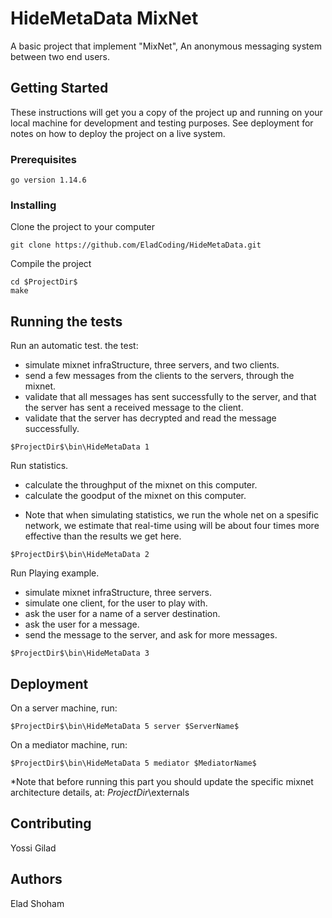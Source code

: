 # HideMetaData MixNet

A basic project that implement "MixNet", An anonymous messaging system between two end users.

## Getting Started

These instructions will get you a copy of the project up and running on your local machine for development and testing purposes. See deployment for notes on how to deploy the project on a live system.

### Prerequisites

```
go version 1.14.6
```

### Installing

Clone the project to your computer

```
git clone https://github.com/EladCoding/HideMetaData.git
```

Compile the project

```
cd $ProjectDir$
make
```

## Running the tests

Run an automatic test. the test:
- simulate mixnet infraStructure, three servers, and two clients.
- send a few messages from the clients to the servers, through the mixnet.
- validate that all messages has sent successfully to the server, and that the server has sent a received message to the client.
- validate that the server has decrypted and read the message successfully.

```
$ProjectDir$\bin\HideMetaData 1
```

Run statistics.
- calculate the throughput of the mixnet on this computer.
- calculate the goodput of the mixnet on this computer.
* Note that when simulating statistics, we run the whole net on a spesific network,
we estimate that real-time using will be about four times more effective than the results we get here.

```
$ProjectDir$\bin\HideMetaData 2
```

Run Playing example.
- simulate mixnet infraStructure, three servers.
- simulate one client, for the user to play with.
- ask the user for a name of a server destination.
- ask the user for a message.
- send the message to the server, and ask for more messages.

```
$ProjectDir$\bin\HideMetaData 3
```

## Deployment

On a server machine, run:

```
$ProjectDir$\bin\HideMetaData 5 server $ServerName$
```

On a mediator machine, run:

```
$ProjectDir$\bin\HideMetaData 5 mediator $MediatorName$
```
*Note that before running this part you should update the specific mixnet architecture details, at:
$ProjectDir$\externals

## Contributing

Yossi Gilad

## Authors

Elad Shoham
